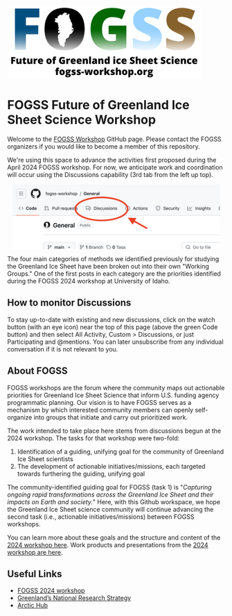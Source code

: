 [![FOGSS logo](/assets/images/FOGSS_footer_white_450.png)](https://www.fogss-workshop.org/)


# FOGSS Future of Greenland Ice Sheet Science Workshop 

Welcome to the [FOGSS Workshop](https://www.fogss-workshop.org/) GitHub page.
Please contact the FOGSS organizers if you would like to become a member of this repository.

We're using this space to advance the activities first proposed during the April 2024 FOGSS workshop. For now, we anticipate work and coordination will occur using the Discussions capability (3rd tab from the left up top).

<p align="center">
<a href="https://github.com/fogss-workshop/General/discussions"><img src="/assets/images/find_discussions.png" align="center" width="480" ></a>
</p>

The four main categories of methods we identified previously for studying the Greenland Ice Sheet have been broken out into their own "Working Groups." One of the first posts in each category are the priorities identified during the FOGSS 2024 workshop at University of Idaho.

## How to monitor Discussions

To stay up-to-date with existing and new discussions, click on the watch button (with an eye icon) near the top of this page (above the green Code button) and then select All Activity, Custom > Discussions, or just Participating and @mentions. You can later unsubscribe from any individual conversation if it is not relevant to you.

## About FOGSS

FOGSS workshops are the forum where the community maps out actionable priorities for Greenland Ice Sheet Science that inform U.S. funding agency programmatic planning.
Our vision is to have FOGSS serves as a mechanism by which interested community members can openly self-organize into groups that initiate and carry out prioritized work.

The work intended to take place here stems from discussions begun at the 2024 workshop.  The tasks for that workshop were two-fold:
1) Identification of a guiding, unifying goal for the community of Greenland Ice Sheet scientists
1) The development of actionable initiatives/missions, each targeted towards furthering the guiding, unifying goal

The community-identified guiding goal for FOGSS (task 1) is "_Capturing ongoing rapid transformations across the Greenland Ice Sheet and their impacts on Earth and society._"
Here, with this Github workspace, we hope the Greenland Ice Sheet science community will continue advancing the second task (i.e., actionable initiatives/missions) between FOGSS workshops.

You can learn more about these goals and the structure and content of the [2024 workshop here](https://www.fogss-workshop.org/2024-agenda). Work products and presentations from the [2024 workshop are here](https://drive.google.com/drive/folders/1Ik0qgwG9DA48HpYNrGFl-eps4-JxmG5d?usp=sharing).



## Useful Links
- [FOGSS 2024 workshop](https://www.fogss-workshop.org/2024-agenda)
- [Greenland’s National Research Strategy](https://nis.gl/wp-content/uploads/2023/01/english-book.pdf)
- [Arctic Hub](https://arctichub.gl/)
